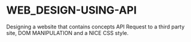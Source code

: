 # WEB_DESIGN-USING-API
Designing a website that contains concepts API Request to a third party site, DOM MANIPULATION and a NICE CSS style.
